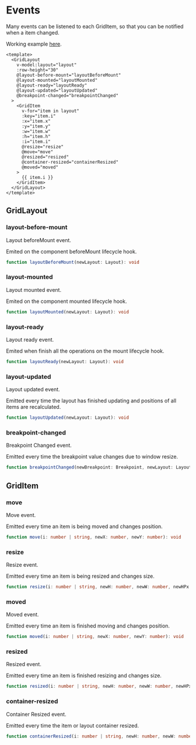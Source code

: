 # Events

Many events can be listened to each GridItem, so that you can be notified when a item changed.

Working example [here](../example/events).

```vue
<template>
  <GridLayout
    v-model:layout="layout"
    :row-height="30"
    @layout-before-mount="layoutBeforeMount"
    @layout-mounted="layoutMounted"
    @layout-ready="layoutReady"
    @layout-updated="layoutUpdated"
    @breakpoint-changed="breakpointChanged"
  >
    <GridItem
      v-for="item in layout"
      :key="item.i"
      :x="item.x"
      :y="item.y"
      :w="item.w"
      :h="item.h"
      :i="item.i"
      @resize="resize"
      @move="move"
      @resized="resized"
      @container-resized="containerResized"
      @moved="moved"
    >
      {{ item.i }}
    </GridItem>
  </GridLayout>
</template>
```

## GridLayout

### layout-before-mount

Layout beforeMount event.

Emited on the component beforeMount lifecycle hook.

```ts
function layoutBeforeMount(newLayout: Layout): void
```

### layout-mounted

Layout mounted event.

Emited on the component mounted lifecycle hook.

```ts
function layoutMounted(newLayout: Layout): void
```

### layout-ready

Layout ready event.

Emited when finish all the operations on the mount lifecycle hook.

```ts
function layoutReady(newLayout: Layout): void
```

### layout-updated

Layout updated event.

Emitted every time the layout has finished updating and positions of all items are recalculated.

```ts
function layoutUpdated(newLayout: Layout): void
```

### breakpoint-changed

Breakpoint Changed event.

Emitted every time the breakpoint value changes due to window resize.

```ts
function breakpointChanged(newBreakpoint: Breakpoint, newLayout: Layout): void
```

## GridItem

### move

Move event.

Emitted every time an item is being moved and changes position.

```ts
function move(i: number | string, newX: number, newY: number): void
```

### resize

Resize event.

Emitted every time an item is being resized and changes size.

```ts
function resize(i: number | string, newH: number, newW: number, newHPx: number, newWPx: number): void
```

### moved

Moved event.

Emitted every time an item is finished moving and changes position.

```ts
function moved(i: number | string, newX: number, newY: number): void
```

### resized

Resized event.

Emitted every time an item is finished resizing and changes size.

```ts
function resized(i: number | string, newH: number, newW: number, newHPx: number, newWPx: number): void
```

### container-resized

Container Resized event.

Emitted every time the item or layout container resized.

```ts
function containerResized(i: number | string, newH: number, newW: number, newHPx: number, newWPx: number): void
```
